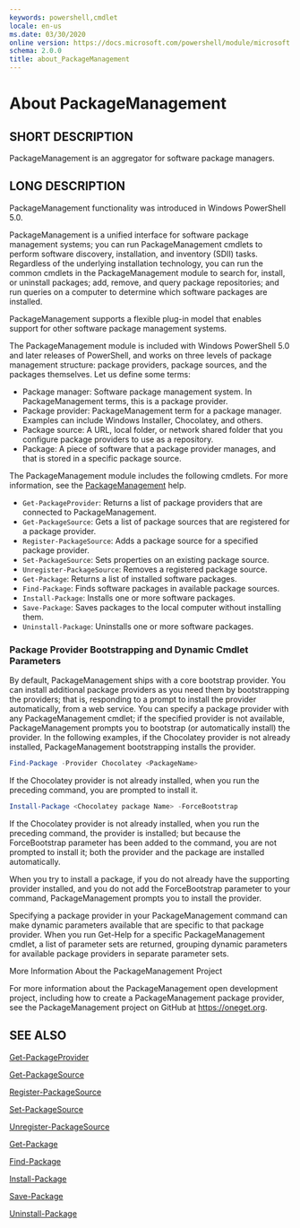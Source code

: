 ```yaml
---
keywords: powershell,cmdlet
locale: en-us
ms.date: 03/30/2020
online version: https://docs.microsoft.com/powershell/module/microsoft.powershell.core/about/about_packagemanagement?view=powershell-7.x&WT.mc_id=ps-gethelp
schema: 2.0.0
title: about_PackageManagement
---
```

# About PackageManagement

## SHORT DESCRIPTION
PackageManagement is an aggregator for software package managers.

## LONG DESCRIPTION

PackageManagement functionality was introduced in Windows PowerShell 5.0.

PackageManagement is a unified interface for software package management
systems; you can run PackageManagement cmdlets to perform software discovery,
installation, and inventory (SDII) tasks. Regardless of the underlying
installation technology, you can run the common cmdlets in the
PackageManagement module to search for, install, or uninstall packages; add,
remove, and query package repositories; and run queries on a computer to
determine which software packages are installed.

PackageManagement supports a flexible plug-in model that enables support for
other software package management systems.

The PackageManagement module is included with Windows PowerShell 5.0 and later
releases of PowerShell, and works on three levels of package management
structure: package providers, package sources, and the packages themselves. Let
us define some terms:

- Package manager: Software package management system. In PackageManagement
  terms, this is a package provider.
- Package provider: PackageManagement term for a package manager. Examples can
  include Windows Installer, Chocolatey, and others.
- Package source: A URL, local folder, or network shared folder that you
  configure package providers to use as a repository.
- Package: A piece of software that a package provider manages, and that is
  stored in a specific package source.

The PackageManagement module includes the following cmdlets. For more
information, see the [PackageManagement](/powershell/module/packagemanagement)
help.

- `Get-PackageProvider`: Returns a list of package providers that are
   connected to PackageManagement.
- `Get-PackageSource`: Gets a list of package sources that are registered for
  a package provider.
- `Register-PackageSource`: Adds a package source for a specified package
  provider.
- `Set-PackageSource`: Sets properties on an existing package source.
- `Unregister-PackageSource`: Removes a registered package source.
- `Get-Package`: Returns a list of installed software packages.
- `Find-Package`: Finds software packages in available package sources.
- `Install-Package`: Installs one or more software packages.
- `Save-Package`: Saves packages to the local computer without installing
  them.
- `Uninstall-Package`: Uninstalls one or more software packages.

### Package Provider Bootstrapping and Dynamic Cmdlet Parameters

By default, PackageManagement ships with a core bootstrap provider. You can
install additional package providers as you need them by bootstrapping the
providers; that is, responding to a prompt to install the provider
automatically, from a web service. You can specify a package provider with any
PackageManagement cmdlet; if the specified provider is not available,
PackageManagement prompts you to bootstrap (or automatically install) the
provider. In the following examples, if the Chocolatey provider is not already
installed, PackageManagement bootstrapping installs the provider.

```powershell
Find-Package -Provider Chocolatey <PackageName>
```

If the Chocolatey provider is not already installed, when you run the
preceding command, you are prompted to install it.

```powershell
Install-Package <Chocolatey package Name> -ForceBootstrap
```

If the Chocolatey provider is not already installed, when you run the
preceding command, the provider is installed; but because the ForceBootstrap
parameter has been added to the command, you are not prompted to install it;
both the provider and the package are installed automatically.

When you try to install a package, if you do not already have the supporting
provider installed, and you do not add the ForceBootstrap parameter to your
command, PackageManagement prompts you to install the provider.

Specifying a package provider in your PackageManagement command can make
dynamic parameters available that are specific to that package provider. When
you run Get-Help for a specific PackageManagement cmdlet, a list of parameter
sets are returned, grouping dynamic parameters for available package providers
in separate parameter sets.

More Information About the PackageManagement Project

For more information about the PackageManagement open development project,
including how to create a PackageManagement package provider, see the
PackageManagement project on GitHub at <https://oneget.org>.

## SEE ALSO

[Get-PackageProvider](../../PackageManagement/Get-PackageProvider.md)

[Get-PackageSource](../../PackageManagement/Get-PackageSource.md)

[Register-PackageSource](../../PackageManagement/Register-PackageSource.md)

[Set-PackageSource](../../PackageManagement/Set-PackageSource.md)

[Unregister-PackageSource](../../PackageManagement/Unregister-PackageSource.md)

[Get-Package](../../PackageManagement/Get-Package.md)

[Find-Package](../../PackageManagement/Find-Package.md)

[Install-Package](../../PackageManagement/Install-Package.md)

[Save-Package](../../PackageManagement/Save-Package.md)

[Uninstall-Package](../../PackageManagement/Uninstall-Package.md)
